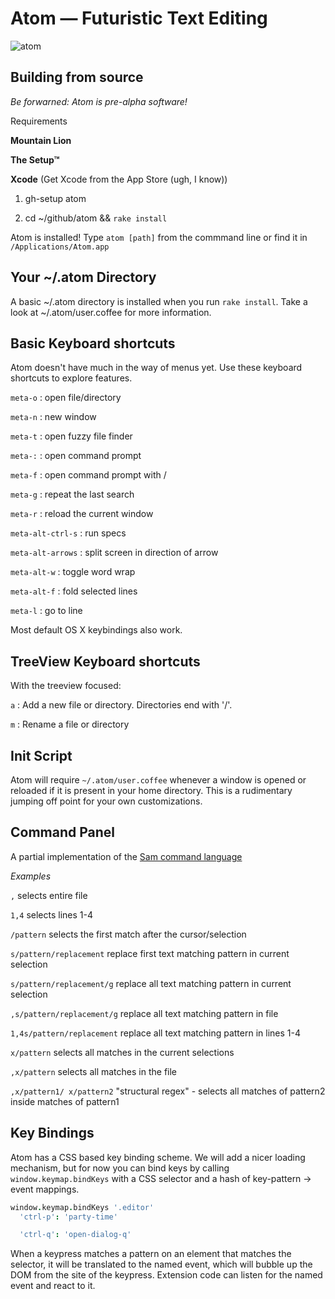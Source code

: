# Atom — Futuristic Text Editing

![atom](http://f.cl.ly/items/3h1L1O333p1d0W3D2K3r/atom-sketch.jpg)

## Building from source

*Be forwarned: Atom is pre-alpha software!*

Requirements

**Mountain Lion**

**The Setup™**

**Xcode** (Get Xcode from the App Store (ugh, I know))

1. gh-setup atom

2. cd ~/github/atom && `rake install`

Atom is installed! Type `atom [path]` from the commmand line or find it in `/Applications/Atom.app`

## Your ~/.atom Directory
A basic ~/.atom directory is installed when you run `rake install`. Take a look at ~/.atom/user.coffee for more information.

## Basic Keyboard shortcuts
Atom doesn't have much in the way of menus yet. Use these keyboard shortcuts to
explore features.

`meta-o` : open file/directory

`meta-n` : new window

`meta-t` : open fuzzy file finder

`meta-:` : open command prompt

`meta-f` : open command prompt with /

`meta-g` : repeat the last search

`meta-r` : reload the current window

`meta-alt-ctrl-s` : run specs

`meta-alt-arrows` : split screen in direction of arrow

`meta-alt-w` : toggle word wrap

`meta-alt-f` : fold selected lines

`meta-l` : go to line

Most default OS X keybindings also work.

## TreeView Keyboard shortcuts
With the treeview focused:

`a` : Add a new file or directory.  Directories end with '/'.

`m` : Rename a file or directory

## Init Script

Atom will require `~/.atom/user.coffee` whenever a window is opened or reloaded if it is present in your
home directory. This is a rudimentary jumping off point for your own customizations.

## Command Panel

A partial implementation of the [Sam command language](http://man.cat-v.org/plan_9/1/sam)

*Examples*

`,` selects entire file

`1,4` selects lines 1-4

`/pattern` selects the first match after the cursor/selection

`s/pattern/replacement` replace first text matching pattern in current selection

`s/pattern/replacement/g` replace all text matching pattern in current selection

`,s/pattern/replacement/g` replace all text matching pattern in file

`1,4s/pattern/replacement` replace all text matching pattern in lines 1-4

`x/pattern` selects all matches in the current selections

`,x/pattern` selects all matches in the file

`,x/pattern1/ x/pattern2` "structural regex" - selects all matches of pattern2 inside matches of pattern1

## Key Bindings

Atom has a CSS based key binding scheme. We will add a nicer loading mechanism, but for now you can bind
keys by calling `window.keymap.bindKeys` with a CSS selector and a hash of key-pattern -> event mappings.

```coffeescript
window.keymap.bindKeys '.editor'
  'ctrl-p': 'party-time'

  'ctrl-q': 'open-dialog-q'
```

When a keypress matches a pattern on an element that matches the selector, it will be translated to the
named event, which will bubble up the DOM from the site of the keypress. Extension code can listen for
the named event and react to it.
